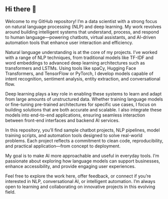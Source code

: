 ## Hi there 👋

Welcome to my GitHub repository! I’m a data scientist with a strong focus on natural language processing (NLP) and deep learning. My work revolves around building intelligent systems that understand, process, and respond to human language—powering chatbots, virtual assistants, and AI-driven automation tools that enhance user interaction and efficiency.

Natural language understanding is at the core of my projects. I’ve worked with a range of NLP techniques, from traditional models like TF-IDF and word embeddings to advanced deep learning architectures such as transformers and LSTMs. Using tools like spaCy, Hugging Face Transformers, and TensorFlow or PyTorch, I develop models capable of intent recognition, sentiment analysis, entity extraction, and conversational flow.

Deep learning plays a key role in enabling these systems to learn and adapt from large amounts of unstructured data. Whether training language models or fine-tuning pre-trained architectures for specific use cases, I focus on building solutions that are both accurate and scalable. I also integrate these models into end-to-end applications, ensuring seamless interaction between front-end interfaces and backend AI services.

In this repository, you’ll find sample chatbot projects, NLP pipelines, model training scripts, and automation tools designed to solve real-world problems. Each project reflects a commitment to clean code, reproducibility, and practical application—from concept to deployment.

My goal is to make AI more approachable and useful in everyday tools. I’m passionate about exploring how language models can support businesses, enhance accessibility, and provide engaging user experiences.

Feel free to explore the work here, offer feedback, or connect if you’re interested in NLP, conversational AI, or intelligent automation. I’m always open to learning and collaborating on innovative projects in this evolving field.
